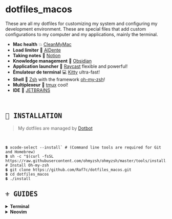 # dotfiles_macos
<dive>
These are all my dotfiles for customizing my system and configuring my development environment. These are special files that add custom configurations to my computer and my applications, mainly the terminal.

<br>

- **Mac health** 💥 [CleanMyMac](https://apphousekitchen.com/)
- **Load limiter** 🍝 [AlDente](https://apphousekitchen.com/)
- **Taking notes** 📝 [Notion](https://www.notion.so/fr-fr)
- **Knowledge management** 🧠 [Obsidian](https://obsidian.md/)
- **Application launcher** 🚀 [Raycast](https://www.raycast.com/) flexible and powerful!
- **Émulateur de terminal** 💻 [Kitty](https://sw.kovidgoyal.net/kitty/) ultra-fast!
- **Shell** 🐚 [Zsh](https://zsh.org) with the framework [oh-my-zsh](https://ohmyz.sh/)!
- **Multiplexeur** 👾 [tmux](https://github.com/tmux/tmux/wiki) cool!
- **IDE** 🍃 [JETBRAINS](https://www.jetbrains.com/)

<br>

## <samp>🌼 INSTALLATION</samp>

> My dotfiles are managed by [Dotbot](https://github.com/anishathalye/dotbot)

<br>

```SHELL
💲 xcode-select --install` # (Command line tools are required for Git and Homebrew)
💲 sh -c "$(curl -fsSL https://raw.githubusercontent.com/ohmyzsh/ohmyzsh/master/tools/install.sh)" # Install Oh-my-zsh
💲 git clone https://github.com/Raf7c/dotfiles_macos.git
💲 cd dotfiles_macos
💲 ./install
```

## <samp>⚜️ GUIDES</samp>

<details>
<summary><b>Terminal </b></summary>

`.zshrc`

- [eza](https://github.com/eza-community/eza)
- [fzf](https://github.com/junegunn/fzf)
- [fd](https://github.com/sharkdp/fd)
- [bat](https://github.com/sharkdp/bat)
- [htop](https://htop.dev/)
- [zsh-autosuggestions](https://github.com/zsh-users/zsh-autosuggestions)
- [zsh-syntax-highlighting](https://github.com/zsh-users/zsh-syntax-highlighting/tree/master)
- [starship](https://github.com/starship/starship)
- [kitty]()
- [brew]()

</details>

<details>
<summary><b>Neovim </b></summary>

- []()

</details>
</dive>